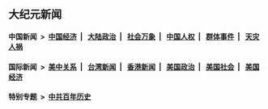 ## 大纪元新闻

#### 中国新闻 &nbsp;>&nbsp; [中国经济](indexes/ncid283/README.md?11110045) &nbsp;| &nbsp; [大陆政治](indexes/ncid277/README.md?11110045) &nbsp;| &nbsp; [社会万象](indexes/ncid282/README.md?11110045) &nbsp;| &nbsp; [中国人权](indexes/ncid278/README.md?11110045) &nbsp;| &nbsp; [群体事件](indexes/ncid279/README.md?11110045) &nbsp;| &nbsp; [天灾人祸](indexes/ncid280/README.md?11110045)

#### 国际新闻 &nbsp;>&nbsp; [美中关系](indexes/nf1412576/README.md?11110045) &nbsp;| &nbsp; [台湾新闻](indexes/ncid1349361/README.md?11110045) &nbsp;| &nbsp; [香港新闻](indexes/ncid1349362/README.md?11110045) &nbsp;| &nbsp; [美国政治](indexes/ncid1078159/README.md?11110045) &nbsp;| &nbsp; [美国社会](indexes/ncid1078160/README.md?11110045) &nbsp;| &nbsp; [美国经济](indexes/ncid1078158/README.md?11110045)

#### 特别专题 &nbsp;>&nbsp; [中共百年历史](https://github.com/epoch-news/epoch-special/blob/master/README.md?11110045)  
